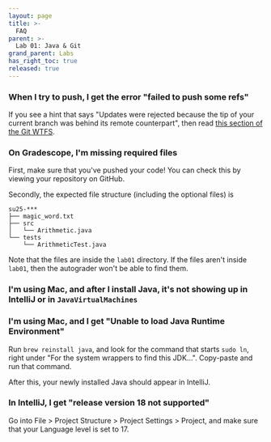 ```yaml
---
layout: page
title: >-
  FAQ
parent: >-
  Lab 01: Java & Git
grand_parent: Labs
has_right_toc: true
released: true
---
```


### When I try to push, I get the error "failed to push some refs"

If you see a hint that says "Updates were rejected because the tip of your
current branch was behind its remote counterpart", then read
[this section of the Git WTFS](../../../troubleshooting/git-wtfs/).

### On Gradescope, I'm missing required files

First, make sure that you've pushed your code! You can check this by viewing
your repository on GitHub.

Secondly, the expected file structure (including the optional files) is

```text
su25-***
├── magic_word.txt
├── src
│   └── Arithmetic.java
└── tests
    └── ArithmeticTest.java

```

Note that the files are inside the `lab01` directory. If the files aren't
inside `lab01`, then the autograder won't be able to find them.

### I'm using Mac, and after I install Java, it's not showing up in IntelliJ or in `JavaVirtualMachines`

### I'm using Mac, and I get "Unable to load Java Runtime Environment"

Run `brew reinstall java`, and look for the command that starts `sudo ln`,
right under "For the system wrappers to find this JDK...". Copy-paste and
run that command.

After this, your newly installed Java should appear in IntelliJ.

### In IntelliJ, I get "release version 18 not supported"

Go into File > Project Structure > Project Settings > Project, and make sure
that your Language level is set to 17.
